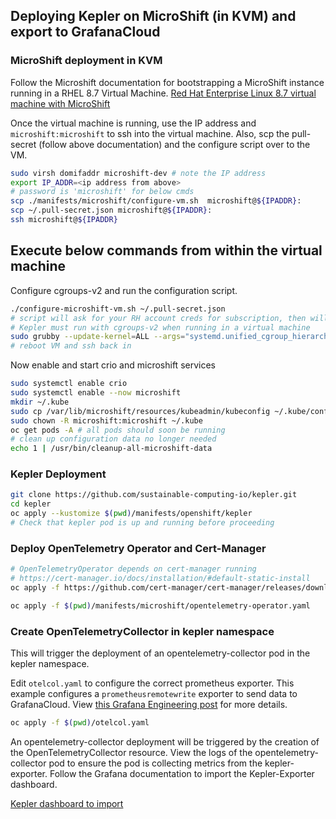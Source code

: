 ## Deploying Kepler on MicroShift (in KVM) and export to GrafanaCloud

### MicroShift deployment in KVM

Follow the Microshift documentation for bootstrapping a MicroShift instance running in a RHEL 8.7 Virtual Machine.
[Red Hat Enterprise Linux 8.7 virtual machine with MicroShift](https://github.com/openshift/microshift/blob/main/docs/devenv_rhel8_auto.md)

Once the virtual machine is running, use the IP address and `microshift:microshift` to ssh into the virtual machine.
Also, scp the pull-secret (follow above documentation) and the configure script over to the VM.

```bash
sudo virsh domifaddr microshift-dev # note the IP address 
export IP_ADDR=<ip address from above>
# password is 'microshift' for below cmds
scp ./manifests/microshift/configure-vm.sh  microshift@${IPADDR}:
scp ~/.pull-secret.json microshift@${IPADDR}:
ssh microshift@${IPADDR}
```

## Execute below commands from within the virtual machine

Configure cgroups-v2 and run the configuration script.

```bash
./configure-microshift-vm.sh ~/.pull-secret.json
# script will ask for your RH account creds for subscription, then will run unattended
# Kepler must run with cgroups-v2 when running in a virtual machine
sudo grubby --update-kernel=ALL --args="systemd.unified_cgroup_hierarchy=1"
# reboot VM and ssh back in
```

Now enable and start crio and microshift services

```bash
sudo systemctl enable crio
sudo systemctl enable --now microshift
mkdir ~/.kube
sudo cp /var/lib/microshift/resources/kubeadmin/kubeconfig ~/.kube/config
sudo chown -R microshift:microshift ~/.kube
oc get pods -A # all pods should soon be running
# clean up configuration data no longer needed
echo 1 | /usr/bin/cleanup-all-microshift-data
```

### Kepler Deployment

```bash
git clone https://github.com/sustainable-computing-io/kepler.git
cd kepler
oc apply --kustomize $(pwd)/manifests/openshift/kepler
# Check that kepler pod is up and running before proceeding
```

### Deploy OpenTelemetry Operator and Cert-Manager

```bash
# OpenTelemetryOperator depends on cert-manager running
# https://cert-manager.io/docs/installation/#default-static-install
oc apply -f https://github.com/cert-manager/cert-manager/releases/download/v1.10.0/cert-manager.yaml

oc apply -f $(pwd)/manifests/microshift/opentelemetry-operator.yaml
```

### Create OpenTelemetryCollector in kepler namespace

This will trigger the deployment of an opentelemetry-collector pod in the kepler namespace.

Edit `otelcol.yaml` to configure the correct prometheus exporter. This example
configures a `prometheusremotewrite` exporter to send data to GrafanaCloud.
View [this Grafana Engineering post](https://grafana.com/blog/2022/05/10/how-to-collect-prometheus-metrics-with-the-opentelemetry-collector-and-grafana/) for more details.

```bash
oc apply -f $(pwd)/otelcol.yaml
```

An opentelemetry-collector deployment will be triggered by the creation of the OpenTelemetryCollector resource. View the logs of the opentelemetry-collector pod to
ensure the pod is collecting metrics from the kepler-exporter.
Follow the Grafana documentation to import the Kepler-Exporter dashboard.

[Kepler dashboard to import](https://github.com/sustainable-computing-io/kepler/blob/main/grafana-dashboards/Kepler-Exporter.json)
